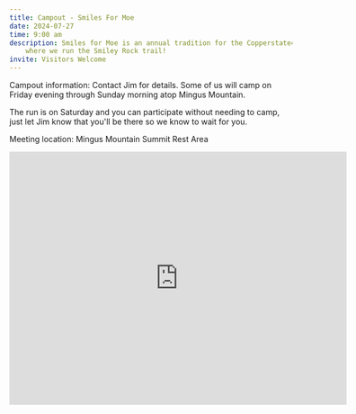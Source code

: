 ```yaml
---
title: Campout - Smiles For Moe
date: 2024-07-27
time: 9:00 am
description: Smiles for Moe is an annual tradition for the Copperstate4Wheelers
    where we run the Smiley Rock trail!
invite: Visitors Welcome
---
```


Campout information: Contact Jim for details. Some of us will camp on Friday
evening through Sunday morning atop Mingus Mountain.

The run is on Saturday and you can participate without needing to camp, just let
Jim know that you'll be there so we know to wait for you.

Meeting location: Mingus Mountain Summit Rest Area

<iframe src="https://www.google.com/maps/embed?pb=!1m18!1m12!1m3!1d26240.055627298105!2d-112.1660863252878!3d34.70499088675459!2m3!1f0!2f0!3f0!3m2!1i1024!2i768!4f13.1!3m3!1m2!1s0x872d1753d3535925%3A0x4c47824074d50a49!2sMingus%20Summit%20Rest%20Area%20%2F%20Picnic%20Site!5e0!3m2!1sen!2sus!4v1735859366351!5m2!1sen!2sus" width="600" height="450" style="border:0;" allowfullscreen="" loading="lazy" referrerpolicy="no-referrer-when-downgrade"></iframe>
